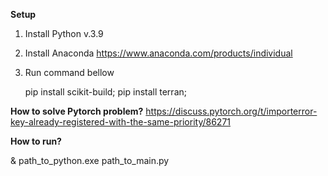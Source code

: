 **Setup**
1. Install Python v.3.9
2. Install Anaconda https://www.anaconda.com/products/individual
3. Run command bellow

   pip install scikit-build;
   pip install terran;

**How to solve Pytorch problem?**
https://discuss.pytorch.org/t/importerror-key-already-registered-with-the-same-priority/86271

**How to run?**

& path_to_python.exe path_to_main.py

